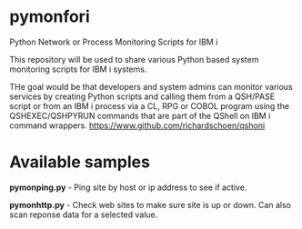 # pymonfori
Python Network or Process Monitoring Scripts for IBM i 

This repository will be used to share various Python based system monitoring scripts for IBM i systems.

THe goal would be that developers and system admins can monitor various services by creating Python scripts and calling them from a QSH/PASE script or from an IBM i process via a CL, RPG or COBOL program using the QSHEXEC/QSHPYRUN commands that are part of the QShell on IBM i command wrappers. https://www.github.com/richardschoen/qshoni

# Available samples

**pymonping.py** - Ping site by host or ip address to see if active. 

**pymonhttp.py** - Check web sites to make sure site is up or down. Can also scan reponse data for a selected value.



